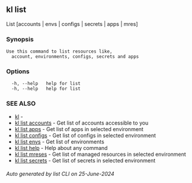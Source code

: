 ## kl list

List [accounts | envs | configs | secrets | apps | mres]

### Synopsis

```
Use this command to list resources like,
  account, environments, configs, secrets and apps
```

### Options

```
  -h, --help   help for list
  -h, --help   help for list
```

### SEE ALSO

* [kl](kl.md)  - 
* [kl list accounts](kl_list_accounts.md)  - Get list of accounts accessible to you
* [kl list apps](kl_list_apps.md)  - Get list of apps in selected environment
* [kl list configs](kl_list_configs.md)  - Get list of configs in selected environment
* [kl list envs](kl_list_envs.md)  - Get list of environments
* [kl list help](kl_list_help.md)  - Help about any command
* [kl list mreses](kl_list_mreses.md)  - Get list of managed resources in selected environment
* [kl list secrets](kl_list_secrets.md)  - Get list of secrets in selected environment

###### Auto generated by list CLI on 25-June-2024
